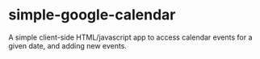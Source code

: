simple-google-calendar
======================

A simple client-side HTML/javascript app to access calendar events for a given date, and adding new events.
